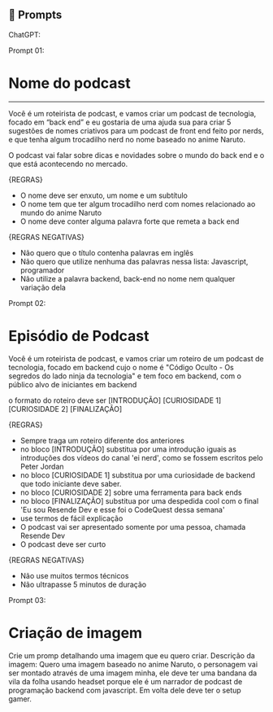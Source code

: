 ## 🧠 Prompts


ChatGPT:

Prompt 01:
# Nome do podcast

---

Você é um roteirista de podcast, e vamos criar um podcast de tecnologia, focado em “back end” e eu gostaria de uma ajuda sua para criar 5 sugestões
de nomes criativos para um podcast de front end feito por nerds, e que tenha algum trocadilho nerd no nome baseado no anime Naruto.

O podcast vai falar sobre dicas e novidades sobre o mundo do back end e o que está acontecendo no mercado.

{REGRAS}

- O nome deve ser enxuto, um nome e um subtítulo
- O nome tem que ter algum trocadilho nerd com nomes relacionado ao mundo do anime Naruto
- O nome deve conter alguma palavra forte que remeta a back end

{REGRAS NEGATIVAS}

- Não quero que o título contenha palavras em inglês
- Não quero que utilize nenhuma das palavras nessa lista: Javascript, programador
- Não utilize a palavra backend, back-end no nome nem qualquer variação dela


Prompt 02:
# Episódio de Podcast

Você é um roteirista de podcast, e vamos criar um  roteiro de um podcast de tecnologia, focado em backend cujo o nome é "Código Oculto - Os segredos do lado ninja da tecnologia" e tem foco em backend,  com o público alvo de iniciantes em backend

o formato do roteiro deve ser
[INTRODUÇÃO]
[CURIOSIDADE 1]
[CURIOSIDADE 2]
[FINALIZAÇÃO]

{REGRAS}

- Sempre traga um roteiro diferente dos anteriores
- no bloco [INTRODUÇÃO] substitua por uma introdução iguais as introduções dos vídeos do canal 'ei nerd', como se fossem escritos pelo Peter Jordan
- no bloco [CURIOSIDADE 1] substitua por uma curiosidade de backend que todo iniciante deve saber.
- no bloco [CURIOSIDADE 2] sobre uma ferramenta para back ends
- no bloco [FINALIZAÇÃO] substitua por uma despedida cool com o final 'Eu sou Resende Dev e esse foi o CodeQuest dessa semana'
- use termos de fácil explicação
- O podcast vai ser apresentado somente por uma pessoa, chamada Resende Dev
- O podcast deve ser curto

{REGRAS NEGATIVAS}

- Não use muitos termos técnicos
- Não ultrapasse 5 minutos de duração


Prompt 03:
# Criação de imagem

Crie um promp detalhando uma imagem que eu quero criar. Descrição da imagem: Quero uma imagem baseado no anime Naruto, o personagem vai ser montado através de uma imagem minha, ele deve ter uma bandana da vila da folha usando headset porque ele é um narrador de podcast de programação backend com javascript. Em volta dele deve ter o setup gamer.